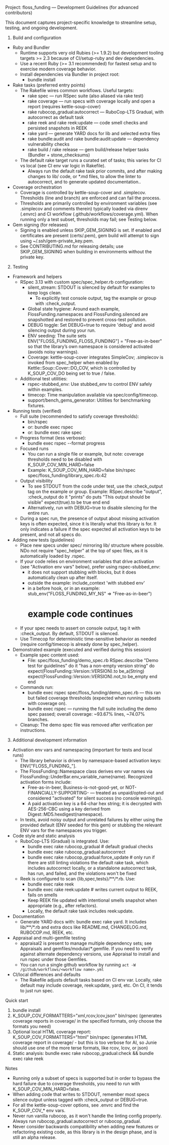 Project: floss_funding — Development Guidelines (for advanced contributors)

This document captures project-specific knowledge to streamline setup, testing, and ongoing development.

1. Build and configuration
- Ruby and Bundler
  - Runtime supports very old Rubies (>= 1.9.2) but development tooling targets >= 2.3 because of CI/setup-ruby and dev dependencies.
  - Use a recent Ruby (>= 3.1 recommended) for fastest setup and to exercise modern coverage behavior.
  - Install dependencies via Bundler in project root:
    - bundle install
- Rake tasks (preferred entry points)
  - The Rakefile wires common workflows. Useful targets:
    - rake spec — run RSpec suite (also aliased via rake test)
    - rake coverage — run specs with coverage locally and open a report (requires kettle-soup-cover)
    - rake rubocop_gradual:autocorrect — RuboCop-LTS Gradual, with autocorrect as default task
    - rake reek and rake reek:update — code smell checks and persisted snapshots in REEK
    - rake yard — generate YARD docs for lib and selected extra files
    - rake bundle:audit and rake bundle:audit:update — dependency vulnerability checks
    - rake build / rake release — gem build/release helper tasks (Bundler + stone_checksums)
  - The default rake target runs a curated set of tasks; this varies for CI vs local (see CI env var logic in Rakefile).
    - Always run the default rake task prior commits, and after making changes to lib/ code, or *.md files, to allow the linter to autocorrect, and to generate updated documentation..
- Coverage orchestration
  - Coverage is controlled by kettle-soup-cover and .simplecov. Thresholds (line and branch) are enforced and can fail the process.
  - Thresholds are primarily controlled by environment variables (see .simplecov and comments therein) typically loaded via direnv (.envrc) and CI workflow (.github/workflows/coverage.yml). When running only a test subset, thresholds may fail; see Testing below.
- Gem signing (for releases)
  - Signing is enabled unless SKIP_GEM_SIGNING is set. If enabled and certificates are present (certs/<USER>.pem), gem build will attempt to sign using ~/.ssh/gem-private_key.pem.
  - See CONTRIBUTING.md for releasing details; use SKIP_GEM_SIGNING when building in environments without the private key.

2. Testing
- Framework and helpers
  - RSpec 3.13 with custom spec/spec_helper.rb configuration:
    - silent_stream: STDOUT is silenced by default for examples to keep logs clean.
      - To explicitly test console output, tag the example or group with :check_output.
    - Global state hygiene: Around each example, FlossFunding.namespaces and FlossFunding.silenced are snapshotted and restored to prevent cross-test pollution.
    - DEBUG toggle: Set DEBUG=true to require 'debug' and avoid silencing output during your run.
    - ENV seeding: The suite sets ENV["FLOSS_FUNDING_FLOSS_FUNDING"] = "Free-as-in-beer" so that the library’s own namespace is considered activated (avoids noisy warnings).
    - Coverage: kettle-soup-cover integrates SimpleCov; .simplecov is invoked from spec_helper when enabled by Kettle::Soup::Cover::DO_COV, which is controlled by K_SOUP_COV_DO being set to true / false.
  - Additional test utilities:
    - rspec-stubbed_env: Use stubbed_env to control ENV safely within examples.
    - timecop: Time manipulation available via spec/config/timecop.
    - support/bench_gems_generator: Utilities for benchmarking fixtures.
- Running tests (verified)
  - Full suite (recommended to satisfy coverage thresholds):
    - bin/rspec
    - or: bundle exec rspec
    - or: bundle exec rake spec
  - Progress format (less verbose):
    - bundle exec rspec --format progress
  - Focused runs
    - You can run a single file or example, but note: coverage thresholds need to be disabled with K_SOUP_COV_MIN_HARD=false
    - Example: K_SOUP_COV_MIN_HARD=false bin/rspec spec/floss_funding/library_spec.rb:42
  - Output visibility
    - To see STDOUT from the code under test, use the :check_output tag on the example or group.
      Example:
      RSpec.describe "output", :check_output do
        it "prints" do
          puts "This output should be visible"
          expect(true).to be true
        end
      end
    - Alternatively, run with DEBUG=true to disable silencing for the entire run.
  - During a spec run, the presence of output about missing activation keys is often expected, since it is literally what this library is for. It only indicates a failure if the spec expected all activation keys to be present, and not all specs do.
- Adding new tests (guidelines)
  - Place new specs under spec/ mirroring lib/ structure where possible. NDo not require "spec_helper" at the top of spec files, as it is automatically loaded by .rspec.
  - If your code relies on environment variables that drive activation (see "Activation env vars" below), prefer using rspec-stubbed_env:
    - it does not support stubbing with blocks, but it does automatically clean up after itself.
    - outside the example:
      include_context 'with stubbed env'
    - in a before hook, or in an example:
      stub_env("FLOSS_FUNDING_MY_NS" => "Free-as-in-beer")
      # example code continues
  - If your spec needs to assert on console output, tag it with :check_output. By default, STDOUT is silenced.
  - Use Timecop for deterministic time-sensitive behavior as needed (require config/timecop is already done by spec_helper).
- Demonstrated example (executed and verified during this session)
  - Example spec content used:
    - File: spec/floss_funding/demo_spec.rb
      RSpec.describe "Demo test for guidelines" do
        it "has a non-empty version string" do
          expect(FlossFunding::Version::VERSION).to be_a(String)
          expect(FlossFunding::Version::VERSION).not_to be_empty
        end
      end
  - Commands run:
    - bundle exec rspec spec/floss_funding/demo_spec.rb — this ran but failed coverage thresholds (expected when running subsets with coverage on).
    - bundle exec rspec — running the full suite including the demo spec passed; overall coverage: ~93.67% lines, ~74.07% branches.
  - Cleanup: The demo spec file was removed after verification per instructions.

3. Additional development information
- Activation env vars and namespacing (important for tests and local runs)
  - The library behavior is driven by namespace-based activation keys: ENV["FLOSS_FUNDING_<NAMESPACE>"].
  - The FlossFunding::Namespace class derives env var names via FlossFunding::UnderBar.env_variable_name(name). Recognized activation forms include:
    - Free-as-in-beer, Business-is-not-good-yet, or NOT-FINANCIALLY-SUPPORTING-<namespace> — treated as unpaid/opted-out and considered "activated" for silent success (no console warnings).
    - A paid activation key is a 64-char hex string; it is decrypted with AES-256-CBC using a key derived from Digest::MD5.hexdigest(namespace).
  - In tests, avoid noisy output and unrelated failures by either using the provided default (ENV seeded for this gem) or stubbing the relevant ENV vars for the namespaces you trigger.
- Code style and static analysis
  - RuboCop-LTS (Gradual) is integrated. Use:
    - bundle exec rake rubocop_gradual          # default gradual checks
    - bundle exec rake rubocop_gradual:autocorrect
    - bundle exec rake rubocop_gradual:force_update # only run if there are still linting violations the default rake task, which includes autocorrect locally, or a standalone autocorrect task, has run, and failed, and the violations won't be fixed
  - Reek is configured to scan {lib,spec,tests}/**/*.rb. Use:
    - bundle exec rake reek
    - bundle exec rake reek:update              # writes current output to REEK, fails on smells
    - Keep REEK file updated with intentional smells snapshot when appropriate (e.g., after refactors).
    - Locally, the default rake task includes reek:update.
- Documentation
  - Generate YARD docs with: bundle exec rake yard. It includes lib/**/*.rb and extra docs like README.md, CHANGELOG.md, RUBOCOP.md, REEK, etc.
- Appraisal and multi-gemfile testing
  - appraisal2 is present to manage multiple dependency sets; see Appraisals and gemfiles/modular/*.gemfile. If you need to verify against alternate dependency versions, use Appraisal to install and run rspec under those Gemfiles.
  - You can run a single github workflow by running `act -W /github/workflows/<workflow name>.yml`
- CI/local differences and defaults
  - The Rakefile adjusts default tasks based on CI env var. Locally, rake default may include coverage, reek:update, yard, etc. On CI, it tends to just run spec.

Quick start
1) bundle install
2) K_SOUP_COV_FORMATTERS="xml,rcov,lcov,json" bin/rspec (generates coverage reports in coverage/ in the specified formats, only choose the formats you need)
3) Optional local HTML coverage report: K_SOUP_COV_FORMATTERS="html" bin/rspec (generates HTML coverage report in coverage/ - but this is too verbose for AI, so Junie should use one of the more terse formats, like rcov, lcov, or json)
4) Static analysis: bundle exec rake rubocop_gradual:check && bundle exec rake reek

Notes
- Running only a subset of specs is supported but in order to bypass the hard failure due to coverage thresholds, you need to run with K_SOUP_COV_MIN_HARD=false.
- When adding code that writes to STDOUT, remember most specs silence output unless tagged with :check_output or DEBUG=true.
- For all the kettle-soup-cover options, see .envrc and find the K_SOUP_COV_* env vars.
- Never run vanilla rubocop, as it won't handle the linting config properly. Always run rubocop_gradual:autocorrect or rubocop_gradual.
- Never consider backwards compatibility when adding new features or refactoring existing code, as this library is in the design phase, and is still an alpha release.
